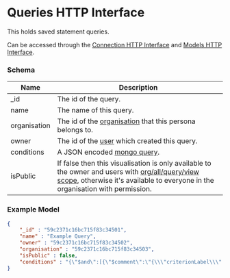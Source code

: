 ---
---

# Queries HTTP Interface

This holds saved statement queries.

Can be accessed through the [Connection HTTP Interface](../http-connection) and [Models HTTP Interface](../http-models). 

### Schema

Name | Description
--- | ---
_id | The id of the query.
name | The name of this query.
organisation | The id of the [organisation](../http-organisations#schema) that this persona belongs to.
owner | The id of the [user](../http-users#schema) which created this query.
conditions | A JSON encoded [mongo query](https://docs.mongodb.com/manual/tutorial/query-documents/).
isPublic | If false then this visualisation is only available to the owner and users with [org/all/query/view scope](../http-roles/#organisation-scopes), otherwise it's available to everyone in the organisation with permission.

### Example Model

```json
{
	"_id" : "59c2371c16bc715f83c34501",
	"name" : "Example Query",
	"owner" : "59c2371c16bc715f83c34502",
	"organisation" : "59c2371c16bc715f83c34503",
	"isPublic" : false,
	"conditions" : "{\"$and\":[{\"$comment\":\"{\\\"criterionLabel\\\":\\\"A\\\",\\\"criteriaPath\\\":[\\\"statement\\\",\\\"verb\\\"]}\",\"$or\":[{\"statement.verb.id\":\"http://adlnet.gov/expapi/verbs/attended7738d476-3b3d-4ab9-8878-71d9beb83e00\"}]}]}"
}
```
